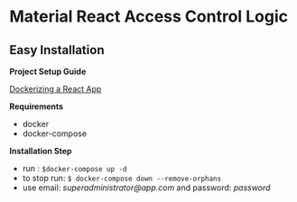 # Material React Access Control Logic

Easy Installation
-----------------
**Project Setup Guide**

[Dockerizing a React App](https://mherman.org/blog/dockerizing-a-react-app/#react-router-and-nginx)

**Requirements**
- docker
- docker-compose

**Installation Step**
- run : `$docker-compose up -d`
- to stop run: `$ docker-compose down --remove-orphans`
- use email: _superadministrator@app.com_ and password: _password_